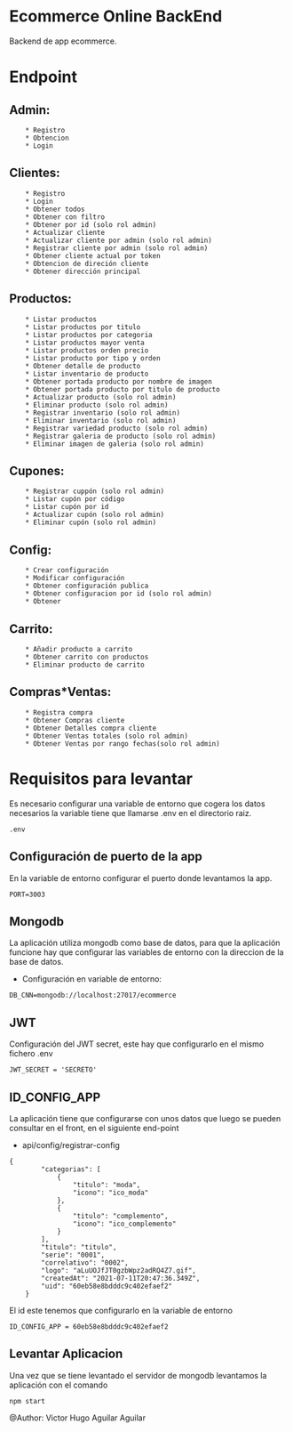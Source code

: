 # Ecommerce Online BackEnd

Backend de app ecommerce.

# Endpoint

## Admin:
        * Registro
        * Obtencion
        * Login    
## Clientes:
        * Registro
        * Login
        * Obtener todos
        * Obtener con filtro
        * Obtener por id (solo rol admin)
        * Actualizar cliente 
        * Actualizar cliente por admin (solo rol admin)
        * Registrar cliente por admin (solo rol admin)
        * Obtener cliente actual por token
        * Obtencion de direción cliente
        * Obtener dirección principal
## Productos:
        * Listar productos
        * Listar productos por titulo
        * Listar productos por categoria
        * Listar productos mayor venta
        * Listar productos orden precio
        * Listar producto por tipo y orden
        * Obtener detalle de producto
        * Listar inventario de producto
        * Obtener portada producto por nombre de imagen
        * Obtener portada producto por titulo de producto
        * Actualizar producto (solo rol admin)
        * Eliminar producto (solo rol admin)
        * Registrar inventario (solo rol admin)
        * Eliminar inventario (solo rol admin)
        * Registrar variedad producto (solo rol admin)
        * Registrar galeria de producto (solo rol admin)
        * Eliminar imagen de galeria (solo rol admin)
## Cupones:
        * Registrar cuppón (solo rol admin)
        * Listar cupón por código
        * Listar cupón por id
        * Actualizar cupón (solo rol admin)
        * Eliminar cupón (solo rol admin)
## Config:
        * Crear configuración
        * Modificar configuración
        * Obtener configuración publica
        * Obtener configuracion por id (solo rol admin)
        * Obtener 
## Carrito:
        * Añadir producto a carrito
        * Obtener carrito con productos
        * Eliminar producto de carrito
## Compras*Ventas:
        * Registra compra
        * Obtener Compras cliente
        * Obtener Detalles compra cliente
        * Obtener Ventas totales (solo rol admin)
        * Obtener Ventas por rango fechas(solo rol admin)

# Requisitos para levantar

Es necesario configurar una variable de entorno que cogera los datos necesarios la variable tiene que llamarse .env en el directorio raiz.

`````
.env
`````

## Configuración de puerto de la app

En la variable de entorno configurar el puerto donde levantamos la app.

`````
PORT=3003
`````

## Mongodb

La aplicación utiliza mongodb como base de datos, para que la aplicación funcione hay que configurar las variables de entorno con la direccion de la base de datos.

- Configuración en variable de entorno:

`````
DB_CNN=mongodb://localhost:27017/ecommerce
``````

## JWT

Configuración del JWT secret, este hay que configurarlo en el mismo fichero .env

`````
JWT_SECRET = 'SECRETO'
``````

## ID_CONFIG_APP

La aplicación tiene que configurarse con unos datos que luego se pueden consultar en el front, en el siguiente end-point 

- api/config/registrar-config

`````
{
        "categorias": [
            {
                "titulo": "moda",
                "icono": "ico_moda"
            },
            {
                "titulo": "complemento",
                "icono": "ico_complemento"
            }
        ],
        "titulo": "titulo",
        "serie": "0001",
        "correlativo": "0002",
        "logo": "aLuUOJfJT0gzbWpz2adRQ4Z7.gif",
        "createdAt": "2021-07-11T20:47:36.349Z",
        "uid": "60eb58e8bdddc9c402efaef2"
    }
``````

El id este tenemos que configurarlo en la variable de entorno

`````
ID_CONFIG_APP = 60eb58e8bdddc9c402efaef2
``````

## Levantar Aplicacion

Una vez que se tiene levantado el servidor de mongodb levantamos la aplicación con el comando

`````
npm start
`````

@Author: Victor Hugo Aguilar Aguilar

